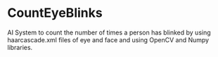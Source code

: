 # CountEyeBlinks
AI System to count the number of times a person has blinked by using haarcascade.xml files of eye and face and using OpenCV and Numpy libraries.
